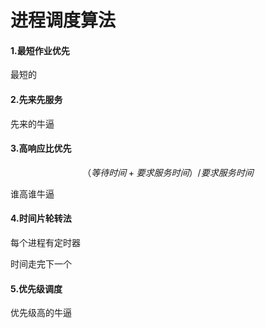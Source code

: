 # 进程调度算法

#### 1.最短作业优先

最短的

#### 2.先来先服务

先来的牛逼

#### 3.高响应比优先

$$
（等待时间+要求服务时间）/ 要求服务时间
$$

谁高谁牛逼

#### 4.时间片轮转法

每个进程有定时器

时间走完下一个

#### 5.优先级调度

优先级高的牛逼